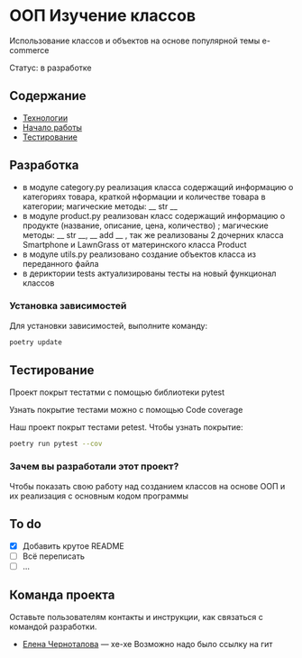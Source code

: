 # ООП Изучение классов
Использование классов и объектов на основе популярной темы e-commerce

Статус: в разработке

## Содержание
- [Технологии](pyproject.toml)
- [Начало работы](src/main.py)
- [Тестирование](tests)


## Разработка
- в модуле category.py реализация класса содержащий информацию о категориях товара, краткой нформации
и количестве товара в категории; магические методы: __ str __
- в модуле product.py реализован класс содержащий информацию о продукте (название, описание, цена, количество)
; магические методы: __ str __, __ add __ , так же реализованы 2 дочерних класса Smartphone и LawnGrass от материнского
класса Product
- в модуле utils.py реализовано создание объектов класса из переданного файла
- в дериктории tests актуализированы тесты на новый функционал классов 


### Установка зависимостей
Для установки зависимостей, выполните команду:
```sh
poetry update
```


## Тестирование

Проект покрыт тестатми с помощью библиотеки pytest

Узнать покрытие тестами можно с помощью Code coverage

Наш проект покрыт тестами petest. Чтобы узнать покрытие:
```sh
poetry run pytest --cov
```

### Зачем вы разработали этот проект?
Чтобы показать свою работу над созданием классов на основе ООП и их реализация с основным кодом программы

## To do
- [x] Добавить крутое README
- [ ] Всё переписать
- [ ] ...

## Команда проекта
Оставьте пользователям контакты и инструкции, как связаться с командой разработки.

- [Елена Черноталова](https://t.me/ChashkaChaya813) — хе-хе Возможно надо было ссылку на гит
